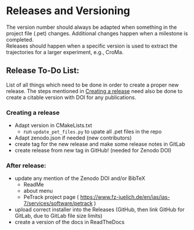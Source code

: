 # Releases and Versioning

The version number should always be adapted when something in the project file (.pet) changes. Additional changes happen when a milestone is completed.  
Releases should happen when a specific version is used to extract the trajectories for a larger experiment, e.g., CroMa.

## Release To-Do List:
List of all things which need to be done in order to create a proper new release. The steps mentioned in
[Creating a release](https://jugit.fz-juelich.de/ped-dyn-emp/petrack/-/wikis/dev/Release-and-Versioning#creating-a-release) need also be done to create a citable version with DOI for any publications.

### Creating a release
- Adapt version in CMakeLists.txt
  - run `update_pet_files.py` to upate all .pet files in the repo
- Adapt zenodo.json if needed (new contributors)
- create tag for the new release and make some release notes in GitLab
- create release from new tag in GitHub! (needed for Zenodo DOI)

### After release:
- update any mention of the Zenodo DOI and/or BibTeX
    - ReadMe
    - about menu
    - PeTrack project page ( https://www.fz-juelich.de/en/ias/ias-7/services/software/petrack )
- upload correct installer into the Releases (GitHub, then link GitHub for GitLab, due to GitLab file size limits)
- create a version of the docs in ReadTheDocs


